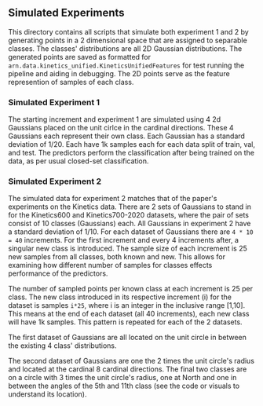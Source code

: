 ## Simulated Experiments

This directory contains
all scripts that simulate both experiment 1 and 2 by generating points in a 2 dimensional space that are assigned to separable classes.
The classes' distributions are all 2D Gaussian distributions.
The generated points are saved as formatted for `arn.data.kinetics_unified.KineticsUnifiedFeatures` for test running the pipeline and aiding in debugging.
The 2D points serve as the feature represention of samples of each class.

### Simulated Experiment 1

The starting increment and experiment 1 are simulated using 4 2d Gaussians placed on the unit cirlce in the cardinal directions.
These 4 Gaussians each represent their own class.
Each Gaussian has a standard deviation of 1/20.
Each have 1k samples each for each data split of train, val, and test.
The predictors perform the classification after being trained on the data, as per usual closed-set classification.

### Simulated Experiment 2

The simulated data for experiment 2 matches that of the paper's experiments on the Kinetics data.
There are 2 sets of Gaussians to stand in for the Kinetics600 and Kinetics700-2020 datasets, where the pair of sets consist of 10 classes (Gaussians) each.
All Gaussians in experiment 2 have a standard deviation of 1/10.
For each dataset of Gaussians there are `4 * 10 = 40` increments.
For the first increment and every 4 increments after, a singular new class is introduced.
The sample size of each increment is 25 new samples from all classes, both known and new.
This allows for examining how different number of samples for classes effects performance of the predictors.

The number of sampled points per known class at each increment is 25 per class.
The new class introduced in its respective increment (i) for the dataset is samples `i*25`, where i is an integer in the inclusive range [1,10].
This means at the end of each dataset (all 40 increments), each new class will have 1k samples.
This pattern is repeated for each of the 2 datasets.

The first dataset of Gaussians are all located on the unit circle in between the existing 4 class' distributions.

The second dataset of Gaussians are one the 2 times the unit circle's radius and located at the cardinal 8 cardinal directions.
The final two classes are on a circle with 3 times the unit circle's radius, one at North and one in between the angles of the 5th and 11th class (see the code or visuals to understand its location).
